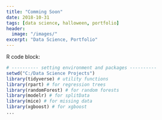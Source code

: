 ```yaml
---
title: "Comming Soon"
date: 2018-10-31
tags: [data science, halloween, portfolio]
header:
  image: "/images/"
excerpt: "Data Science, Portfolio"
---
```



R code block:
```r
# ---------- setting environment and packages ---------- 
setwd("C:/Data Science Projects")
library(tidyverse) # utility functions
library(rpart) # for regression trees
library(randomForest) # for random forests
library(modelr) # for splitData
library(mice) # for missing data
library(xgboost) # for xgboost
...
```

<img src="{{ site.url }}{{ site.baseurl }}/images/GOT.png" alt="">
